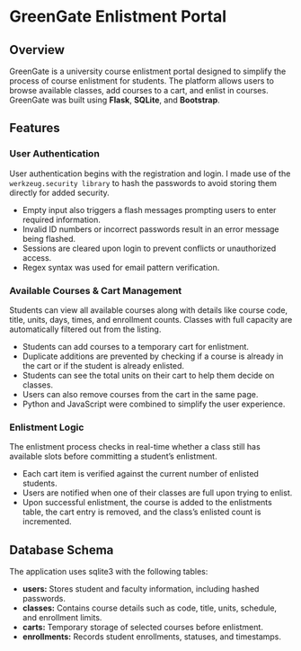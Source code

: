 # GreenGate Enlistment Portal

## Overview

GreenGate is a university course enlistment portal designed to simplify the process of course enlistment for students. The platform allows users to browse available classes, add courses to a cart, and enlist in courses. GreenGate was built using **Flask**, **SQLite**, and **Bootstrap**. 

## Features
### User Authentication
User authentication begins with the registration and login. I made use of the `werkzeug.security library` to hash the passwords to avoid storing them directly for added security.

- Empty input also triggers a flash messages prompting users to enter required information.
- Invalid ID numbers or incorrect passwords result in an error message being flashed.
- Sessions are cleared upon login to prevent conflicts or unauthorized access.
- Regex syntax was used for email pattern verification.

### Available Courses & Cart Management
Students can view all available courses along with details like course code, title, units, days, times, and enrollment counts. Classes with full capacity are automatically filtered out from the listing.

- Students can add courses to a temporary cart for enlistment.
- Duplicate additions are prevented by checking if a course is already in the cart or if the student is already enlisted.
- Students can see the total units on their cart to help them decide on classes.
- Users can also remove courses from the cart in the same page.
- Python and JavaScript were combined to simplify the user experience. 

### Enlistment Logic
The enlistment process checks in real-time whether a class still has available slots before committing a student’s enlistment.

- Each cart item is verified against the current number of enlisted students.
- Users are notified when one of their classes are full upon trying to enlist.
- Upon successful enlistment, the course is added to the enlistments table, the cart entry is removed, and the class’s enlisted count is incremented.

## Database Schema
The application uses sqlite3 with the following tables:
- **users:** Stores student and faculty information, including hashed passwords.
- **classes:** Contains course details such as code, title, units, schedule, and enrollment limits.
- **carts:** Temporary storage of selected courses before enlistment.
- **enrollments:** Records student enrollments, statuses, and timestamps.
